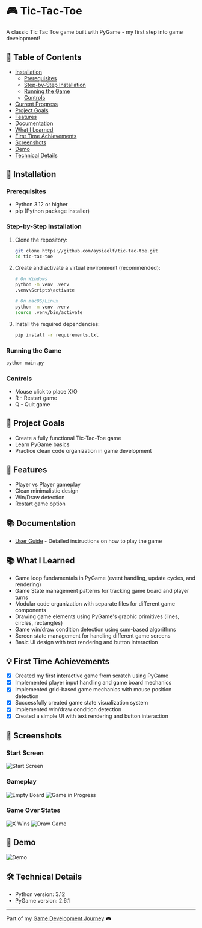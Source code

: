 # 🎮 Tic-Tac-Toe

A classic Tic Tac Toe game built with PyGame - my first step into game development!

## 📑 Table of Contents
- [Installation](#-installation)
  - [Prerequisites](#prerequisites)
  - [Step-by-Step Installation](#step-by-step-installation)
  - [Running the Game](#running-the-game)
  - [Controls](#controls)
- [Current Progress](#-current-progress)
- [Project Goals](#-project-goals)
- [Features](#-features)
- [Documentation](#-documentation)
- [What I Learned](#-what-i-learned)
- [First Time Achievements](#-first-time-achievements)
- [Screenshots](#-screenshots)
- [Demo](#-demo)
- [Technical Details](#-technical-details)

## 🚀 Installation

### Prerequisites
- Python 3.12 or higher
- pip (Python package installer)

### Step-by-Step Installation
1. Clone the repository:
   ```bash
   git clone https://github.com/aysieelf/tic-tac-toe.git
   cd tic-tac-toe
   ```

2. Create and activate a virtual environment (recommended):
   ```bash
   # On Windows
   python -m venv .venv
   .venv\Scripts\activate

   # On macOS/Linux
   python -m venv .venv
   source .venv/bin/activate
   ```

3. Install the required dependencies:
   ```bash
   pip install -r requirements.txt
   ```

### Running the Game
```bash
python main.py
```

### Controls
- Mouse click to place X/O
- R - Restart game
- Q - Quit game

## 🎯 Project Goals
- Create a fully functional Tic-Tac-Toe game
- Learn PyGame basics
- Practice clean code organization in game development

## 🚀 Features
- Player vs Player gameplay
- Clean minimalistic design
- Win/Draw detection
- Restart game option

## 📚 Documentation
- [User Guide](docs/user-guide.md) - Detailed instructions on how to play the game

## 📚 What I Learned
- Game loop fundamentals in PyGame (event handling, update cycles, and rendering)
- Game State management patterns for tracking game board and player turns
- Modular code organization with separate files for different game components
- Drawing game elements using PyGame's graphic primitives (lines, circles, rectangles)
- Game win/draw condition detection using sum-based algorithms
- Screen state management for handling different game screens
- Basic UI design with text rendering and button interaction

## 💡 First Time Achievements
- [x] Created my first interactive game from scratch using PyGame 
- [x] Implemented player input handling and game board mechanics
- [x] Implemented grid-based game mechanics with mouse position detection
- [x] Successfully created game state visualization system
- [x] Implemented win/draw condition detection
- [x] Created a simple UI with text rendering and button interaction

## 📸 Screenshots

### Start Screen
![Start Screen](assets/screenshots/start_screen_20241221_123740.png)

### Gameplay
![Empty Board](assets/screenshots/empty_board_20241221_123815.png)
![Game in Progress](assets/screenshots/game_in_progress_moves_5_20241221_124043.png)

### Game Over States
![X Wins](assets/screenshots/X_wins_20241221_124053.png)
![Draw Game](assets/screenshots/draw_game_20241221_124114.png)

## 🎥 Demo
![Demo](assets/demo/tic-tac-toe-demo.gif)

## 🛠️ Technical Details
- Python version: 3.12
- PyGame version: 2.6.1

---
Part of my [Game Development Journey](https://github.com/aysieelf/Game-Dev-Journey) 🎮
